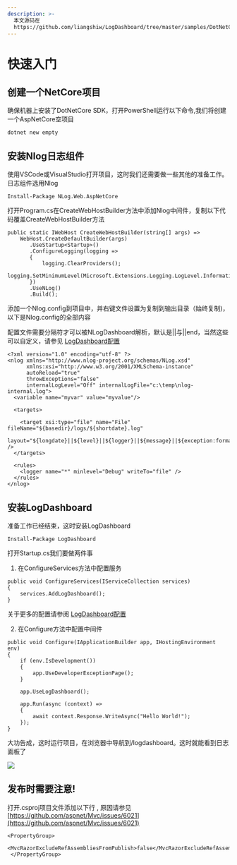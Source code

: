 ```yaml
---
description: >-
  本文源码在
  https://github.com/liangshiw/LogDashboard/tree/master/samples/DotNetCoreEmptyUseNlog
---
```


# 快速入门

## 创建一个NetCore项目

确保机器上安装了DotNetCore SDK，打开PowerShell运行以下命令,我们将创建一个AspNetCore空项目

```
dotnet new empty
```

## 安装Nlog日志组件

使用VSCode或VisualStudio打开项目，这时我们还需要做一些其他的准备工作。日志组件选用Nlog

```text
Install-Package NLog.Web.AspNetCore
```

打开Program.cs在CreateWebHostBuilder方法中添加Nlog中间件，复制以下代码覆盖CreateWebHostBuilder方法

```text
public static IWebHost CreateWebHostBuilder(string[] args) =>
    WebHost.CreateDefaultBuilder(args)
       .UseStartup<Startup>()
       .ConfigureLogging(logging =>
       {
           logging.ClearProviders();
           logging.SetMinimumLevel(Microsoft.Extensions.Logging.LogLevel.Information);
       })
       .UseNLog()
       .Build();
```

添加一个Nlog.config到项目中，并右键文件设置为复制到输出目录（始终复制\)，以下是Nlog.config的全部内容


配置文件需要分隔符才可以被NLogDashboard解析，默认是\|\|与\|\|end，当然这些可以自定义，请参见 [LogDashboard配置](logdashboard-pei-zhi.md#wen-jian-yuan-ri-zhi-fen-ge-fu)


```text
<?xml version="1.0" encoding="utf-8" ?>
<nlog xmlns="http://www.nlog-project.org/schemas/NLog.xsd"
      xmlns:xsi="http://www.w3.org/2001/XMLSchema-instance"
      autoReload="true"
      throwExceptions="false"
      internalLogLevel="Off" internalLogFile="c:\temp\nlog-internal.log">
  <variable name="myvar" value="myvalue"/>

  <targets>

    <target xsi:type="file" name="File" fileName="${basedir}/logs/${shortdate}.log"
            layout="${longdate}||${level}||${logger}||${message}||${exception:format=ToString:innerFormat=ToString:maxInnerExceptionLevel=10:separator=\r\n}||end" />
  </targets>

  <rules>
    <logger name="*" minlevel="Debug" writeTo="file" />
  </rules>
</nlog>

```

## 安装LogDashboard

准备工作已经结束，这时安装LogDashboard

```text
Install-Package LogDashboard
```

打开Startup.cs我们要做两件事  
  
1. 在ConfigureServices方法中配置服务

```text
public void ConfigureServices(IServiceCollection services)
{
    services.AddLogDashboard();
}
```


关于更多的配置请参阅 [LogDashboard配置](logdashboard-pei-zhi.md)


2. 在Configure方法中配置中间件

```text
public void Configure(IApplicationBuilder app, IHostingEnvironment env)
{
    if (env.IsDevelopment())
    {
        app.UseDeveloperExceptionPage();
    }

    app.UseLogDashboard();

    app.Run(async (context) =>
    {
        await context.Response.WriteAsync("Hello World!");
    });
}
```

大功告成，这时运行项目，在浏览器中导航到/logdashboard。这时就能看到日志面板了  

![](gitbook/assets/dashboard.png)

## 发布时需要注意!

打开.csproj项目文件添加以下行 , 原因请参见 [https://github.com/aspnet/Mvc/issues/6021](https://github.com/aspnet/Mvc/issues/6021)

```text
<PropertyGroup>
   <MvcRazorExcludeRefAssembliesFromPublish>false</MvcRazorExcludeRefAssembliesFromPublish>
 </PropertyGroup>
```